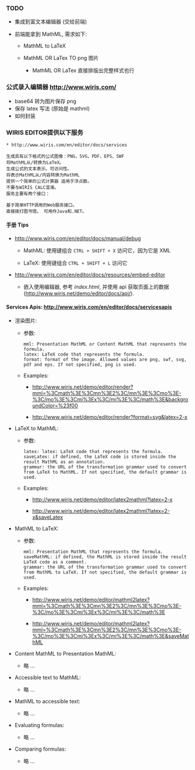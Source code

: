 ###  TODO
* 集成到富文本编辑器 (交给前端)

* 前端能拿到 MathML, 需求如下:
    * MathML to LaTeX

    * MathML OR LaTex TO png 图片
        * MathML OR LaTex 直接排版出完整样式也行


### 公式录入编辑器 http://www.wiris.com/
* base64 转为图片保存 png
* 保存 latex 写法 (原始是 mathml)
* 如何封装


### WIRIS EDITOR提供以下服务
    * http://www.wiris.com/en/editor/docs/services

    生成具有以下格式的公式图像：PNG，SVG，PDF，EPS，SWF
    将MathML从/转换为LaTeX。
    生成公式的文本表示。可访问性。
    将表示MathML从/内容转换为MathML
    提供一个简单的公式计算器 适用于浮点数。
    不要与WIRIS CALC混淆。
    服务主要有两个接口：

    基于简单HTTP调用的Web服务接口。
    直接拨打图书馆。 可用作Java和.NET。


#### 手册 Tips
* http://www.wiris.com/en/editor/docs/manual/debug
    * MathML: 使用键组合 `CTRL + SHIFT + X` 访问它，因为它是 XML

    * LaTeX: 使用键组合 `CTRL + SHIFT + L` 访问它


* http://www.wiris.com/en/editor/docs/resources/embed-editor
    * 嵌入使用编辑器, 参考 *index.html*, 并使用 api 获取页面上的数据 (http://www.wiris.net/demo/editor/docs/api/).


#### Services Apis: http://www.wiris.com/en/editor/docs/servicesapis
* 渲染图片:
    * 参数:
        ```
        mml: Presentation MathML or Content MathML that represents the formula.
        latex: LaTeX code that represents the formula.
        format: format of the image. Allowed values are png, swf, svg, pdf and eps. If not specified, png is used.
        ```

    * Examples:
        * http://www.wiris.net/demo/editor/render?mml=%3Cmath%3E%3Cmn%3E2%3C/mn%3E%3Cmo%3E-%3C/mo%3E%3Cmi%3Ex%3C/mi%3E%3C/math%3E&backgroundColor=%23f00

        * http://www.wiris.net/demo/editor/render?format=svg&latex=2-x


* LaTeX to MathML:
    * 参数:
        ```
        latex: latex: LaTeX code that represents the formula.
        saveLatex: if defined, the LaTeX code is stored inside the result MathML as an annotation.
        grammar: the URL of the transformation grammar used to convert from LaTeX to MathML. If not specified, the default grammar is used.
        ```

    * Examples:
        * http://www.wiris.net/demo/editor/latex2mathml?latex=2-x

        * http://www.wiris.net/demo/editor/latex2mathml?latex=2-x&saveLatex


* MathML to LaTeX:
    * 参数:
        ```
        mml: Presentation MathML that represents the formula.
        saveMathML: if defined, the MathML is stored inside the result LaTeX code as a comment.
        grammar: the URL of the transformation grammar used to convert from MathML to LaTeX. If not specified, the default grammar is used.
        ```
    * Examples:
        * http://www.wiris.net/demo/editor/mathml2latex?mml=%3Cmath%3E%3Cmn%3E2%3C/mn%3E%3Cmo%3E-%3C/mo%3E%3Cmi%3Ex%3C/mi%3E%3C/math%3E

        * http://www.wiris.net/demo/editor/mathml2latex?mml=%3Cmath%3E%3Cmn%3E2%3C/mn%3E%3Cmo%3E-%3C/mo%3E%3Cmi%3Ex%3C/mi%3E%3C/math%3E&saveMathML


* Content MathML to Presentation MathML:
    * 略 ...

* Accessible text to MathML:
    * 略 ...

* MathML to accessible text:
    * 略 ...

* Evaluating formulas:
    * 略 ...

* Comparing formulas:
    * 略 ...
